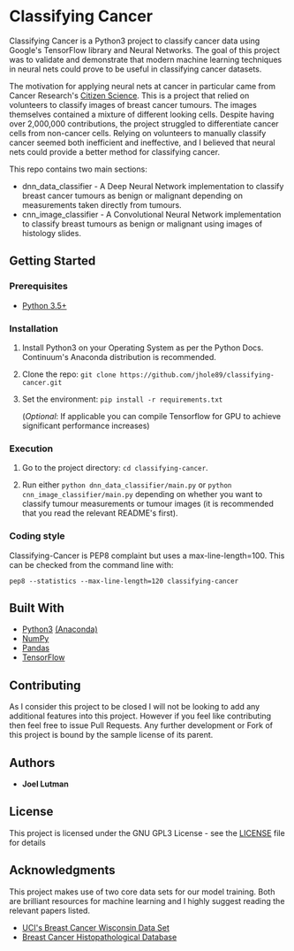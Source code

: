 # Classifying Cancer
Classifying Cancer is a Python3 project to classify cancer data using
Google's TensorFlow library and Neural Networks.  The goal of this
project was to validate and demonstrate that modern machine learning
techniques in neural nets could prove to be useful in classifying
cancer datasets.

The motivation for applying neural nets at cancer in particular came
from Cancer Research's
[Citizen Science](http://www.cancerresearchuk.org/support-us/citizen-science).
This is a project that relied on volunteers to classify images of breast
cancer tumours. The images themselves contained a mixture of different
looking cells.  Despite having over 2,000,000 contributions, the project
struggled to differentiate cancer cells from non-cancer cells.  Relying
on volunteers to manually classify cancer seemed both inefficient and
ineffective, and I believed that neural nets could provide a better
method for classifying cancer.

This repo contains two main sections:
* dnn_data_classifier - A Deep Neural Network implementation to classify
breast cancer tumours as benign or malignant depending on measurements
taken directly from tumours.
* cnn_image_classifier - A Convolutional Neural Network implementation
to classify breast tumours as benign or malignant using images of
histology slides.

## Getting Started

### Prerequisites

* [Python 3.5+](https://www.python.org/downloads/)

### Installation

1. Install Python3 on your Operating System as per the Python Docs.
Continuum's Anaconda distribution is recommended.

2. Clone the repo:
`git clone https://github.com/jhole89/classifying-cancer.git`

3. Set the environment: `pip install -r requirements.txt`

    (*Optional*: If applicable you can compile Tensorflow for GPU to
    achieve significant performance increases)

### Execution

1. Go to the project directory: `cd classifying-cancer`.

2. Run either `python dnn_data_classifier/main.py` or `python
cnn_image_classifier/main.py` depending on whether you want to classify
tumour measurements or tumour images (it is recommended that you read
the relevant README's first).

### Coding style

Classifying-Cancer is PEP8 complaint but uses a max-line-length=100.
This can be checked from the command line with:
```unix
pep8 --statistics --max-line-length=120 classifying-cancer
```

## Built With

* [Python3](https://www.python.org/downloads/)
[(Anaconda)](https://www.continuum.io/downloads)
* [NumPy](http://www.numpy.org/)
* [Pandas](http://pandas.pydata.org/)
* [TensorFlow](https://www.tensorflow.org)

## Contributing

As I consider this project to be closed I will not be looking to add any
additional features into this project. However if you feel like contributing
then feel free to issue Pull Requests. Any further development or Fork
of this project is bound by the sample license of its parent.

## Authors

* **Joel Lutman**

## License

This project is licensed under the GNU GPL3 License - see the
[LICENSE](LICENSE) file for details

## Acknowledgments

This project makes use of two core data sets for our model training.
Both are brilliant resources for machine learning and I highly suggest
reading the relevant papers listed.

* [UCI's Breast Cancer Wisconsin Data Set](https://archive.ics.uci.edu/ml/datasets/Breast+Cancer+Wisconsin+(Diagnostic))
* [Breast Cancer Histopathological Database](https://web.inf.ufpr.br/vri/breast-cancer-database)
